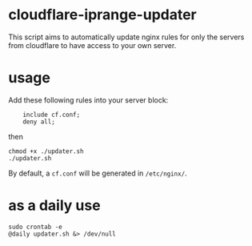 # cloudflare-iprange-updater
This script aims to automatically update nginx rules for only the servers from cloudflare to have access to your own server.
# usage
Add these following rules into your server block:
```
    include cf.conf;
    deny all;
```
then
```
chmod +x ./updater.sh
./updater.sh
```
By default, a `cf.conf` will be generated in `/etc/nginx/`.
# as a daily use
```
sudo crontab -e
@daily updater.sh &> /dev/null
```
